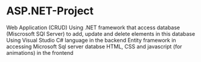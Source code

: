 # ASP.NET-Project
Web Application (CRUD) Using .NET framework that access database (Miscrosoft SQl Server) to add, update and delete elements in this database
Using Visual Studio
C# language in the backend 
Entity framework in accessing Microsoft Sql server databse 
HTML, CSS and javascript (for animations) in the frontend
